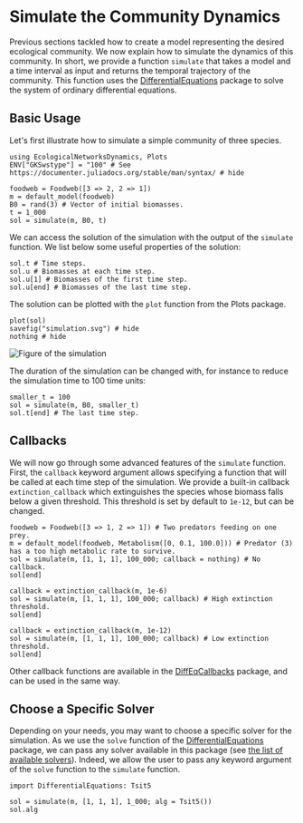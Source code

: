 # Simulate the Community Dynamics

Previous sections tackled how to create a model representing the desired ecological community.
We now explain how to simulate the dynamics of this community.
In short, we provide a function `simulate` that takes a model and a time interval as input and returns the temporal trajectory of the community.
This function uses the [DifferentialEquations](https://docs.sciml.ai/DiffEqDocs/stable/) package to solve the system of ordinary differential equations.

## Basic Usage

Let's first illustrate how to simulate a simple community of three species.

```@example econetd
using EcologicalNetworksDynamics, Plots
ENV["GKSwstype"] = "100" # See https://documenter.juliadocs.org/stable/man/syntax/ # hide

foodweb = Foodweb([3 => 2, 2 => 1])
m = default_model(foodweb)
B0 = rand(3) # Vector of initial biomasses.
t = 1_000
sol = simulate(m, B0, t)
```

We can access the solution of the simulation with the output of the `simulate` function.
We list below some useful properties of the solution:

```@example econetd
sol.t # Time steps.
sol.u # Biomasses at each time step.
sol.u[1] # Biomasses of the first time step.
sol.u[end] # Biomasses of the last time step.
```

The solution can be plotted with the `plot` function from the Plots package.

```@example econetd
plot(sol)
savefig("simulation.svg") # hide
nothing # hide
```

![Figure of the simulation](simulation.svg)

The duration of the simulation can be changed with, for instance to reduce the simulation time to 100 time units:

```@example econetd
smaller_t = 100
sol = simulate(m, B0, smaller_t)
sol.t[end] # The last time step.
```

## Callbacks

We will now go through some advanced features of the `simulate` function.
First, the `callback` keyword argument allows specifying a function that will be called at each time step of the simulation.
We provide a built-in callback `extinction_callback` which extinguishes the species whose biomass falls below a given threshold.
This threshold is set by default to `1e-12`, but can be changed.

```@example econetd
foodweb = Foodweb([3 => 1, 2 => 1]) # Two predators feeding on one prey.
m = default_model(foodweb, Metabolism([0, 0.1, 100.0])) # Predator (3) has a too high metabolic rate to survive.
sol = simulate(m, [1, 1, 1], 100_000; callback = nothing) # No callback.
sol[end]
```

```@example econetd
callback = extinction_callback(m, 1e-6)
sol = simulate(m, [1, 1, 1], 100_000; callback) # High extinction threshold.
sol[end]
```

```@example econetd
callback = extinction_callback(m, 1e-12)
sol = simulate(m, [1, 1, 1], 100_000; callback) # Low extinction threshold.
sol[end]
```

Other callback functions are available in the [DiffEqCallbacks](https://docs.sciml.ai/DiffEqCallbacks/stable/) package, and can be used in the same way.

## Choose a Specific Solver

Depending on your needs, you may want to choose a specific solver for the simulation.
As we use the `solve` function of the [DifferentialEquations](https://docs.sciml.ai/DiffEqDocs/stable/) package, we can pass any solver available in this package
(see [the list of available solvers](https://docs.sciml.ai/DiffEqDocs/stable/solvers/ode_solve/)).
Indeed, we allow the user to pass any keyword argument of the `solve` function to the `simulate` function.

```@example econetd
import DifferentialEquations: Tsit5

sol = simulate(m, [1, 1, 1], 1_000; alg = Tsit5())
sol.alg
```

